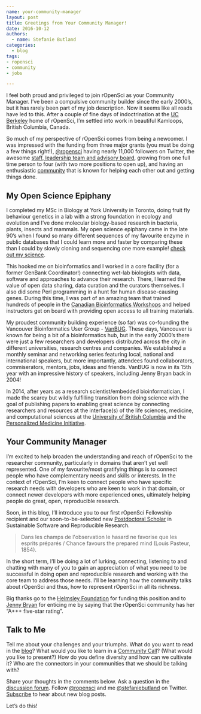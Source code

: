 ```yaml
---
name: your-community-manager
layout: post
title: Greetings from Your Community Manager!
date: 2016-10-12
authors:
  - name: Stefanie Butland
categories:
  - blog
tags:
- ropensci
- community
- jobs

---
```


I feel both proud and privileged to join rOpenSci as your Community Manager. I’ve been a compulsive community builder since the early 2000’s, but it has rarely been part of my job description. Now it seems like all roads have led to this. After a couple of fine days of indoctrination at the [UC Berkeley](https://bids.berkeley.edu/) home of rOpenSci, I’m settled into work in beautiful Kamloops, British Columbia, Canada.

So much of my perspective of rOpenSci comes from being a newcomer. I was impressed with the funding from three major grants (you must be doing a few things right!), [@ropensci](https://twitter.com/rOpenSci) having nearly 11,000 followers on Twitter, the awesome [staff, leadership team and advisory board](https://ropensci.org/about/#staff), growing from one full time person to four (with two more positions to open up), and having an enthusiastic [community](https://ropensci.org/community/) that is known for helping each other out and getting things done.

My Open Science Epiphany
-----------------------------------------------------------------

I completed my MSc in Biology at York University in Toronto, doing fruit fly behaviour genetics in a lab with a strong foundation in ecology and evolution and I’ve done molecular biology-based research in bacteria, plants, insects and mammals. My open science epiphany came in the late 90’s when I found so many different sequences of my favourite enzyme in public databases that I could learn more and faster by comparing these than I could by slowly cloning and sequencing one more example! [check out my science](https://scholar.google.ca/citations?user=9HnWx2kAAAAJ).

This hooked me on bioinformatics and I worked in a core facility (for a former GenBank Coordinator!) connecting wet-lab biologists with data, software and approaches to advance their research. There, I learned the value of open data sharing, data curation and the curators themselves. I also did some Perl programming in a hunt for human disease-causing genes. During this time, I was part of an amazing team that trained hundreds of people in the [Canadian Bioinformatics Workshops](https://bioinformatics.ca/) and helped instructors get on board with providing open access to all training materials.

My proudest community building experience (so far) was co-founding the Vancouver Bioinformatics User Group - [VanBUG](http://www.vanbug.org/). These days, Vancouver is known for being a bit of a bioinformatics hub, but in the early 2000’s there were just a few researchers and developers distributed across the city in different universities, research centres and companies. We established a monthly seminar and networking series featuring local, national and international speakers, but more importantly, attendees found collaborators, commiserators, mentors, jobs, ideas and friends. VanBUG is now in its 15th year with an impressive history of speakers, including Jenny Bryan back in 2004!

In 2014, after years as a research scientist/embedded bioinformatician, I made the scarey but wildly fulfilling transition from doing science with the goal of publishing papers to enabling great science by connecting researchers and resources at the interface(s) of the life sciences, medicine, and computational sciences at the [University of British Columbia](http://lsi.ubc.ca/) and the [Personalized Medicine Initiative](http://personalizedmedicineinitiative.ca/).

Your Community Manager
---------------

I’m excited to help broaden the understanding and reach of rOpenSci to the researcher community, particularly in domains that aren’t yet well represented. One of my favourite/most gratifying things is to connect people who have complementary needs and skills or interests. In the context of rOpenSci, I’m keen to connect people who have specific research needs with developers who are keen to work in that domain, or connect newer developers with more experienced ones, ultimately helping people do great, open, reproducible research.

Soon, in this blog, I’ll introduce you to our first rOpenSci Fellowship recipient and our soon-to-be-selected new [Postdoctoral Scholar](https://ropensci.org/blog/blog/2016/09/07/postdoc-position) in Sustainable Software and Reproducible Research.

> Dans les champs de l'observation le hasard ne favorise que les esprits préparés / Chance favours the prepared mind (Louis Pasteur, 1854).

In the short term, I’ll be doing a lot of lurking, connecting, listening to and chatting with many of you to gain an appreciation of what you need to be successful in doing open and reproducible research and working with the core team to address those needs. I’ll be learning how the community talks about rOpenSci and thus, how to represent rOpenSci in all its richness.

Big thanks go to the [Helmsley Foundation](https://ropensci.org/blog/blog/2015/11/19/hemlsley-trust-funding) for funding this position and to [Jenny Bryan](https://ropensci.org/about/#leadership) for enticing me by saying that the rOpenSci community has her “A+++ five-star rating”.

Talk to Me
------

Tell me about your challenges and your triumphs. What do you want to read in the [blog](https://ropensci.org/blog/)? What would you like to learn in a [Community Call](https://github.com/ropensci/commcalls/)? (What would you like to present?) How do you define diversity and how can we cultivate it? Who are the connectors in your communities that we should be talking with?

Share your thoughts in the comments below. Ask a question in the [discussion forum](https://discuss.ropensci.org/). Follow [@ropensci](https://twitter.com/rOpenSci) and me [@stefaniebutland](https://twitter.com/stefaniebutland) on Twitter. [Subscribe](https://ropensci.org/#subscribe) to hear about new blog posts.

Let’s do this!
